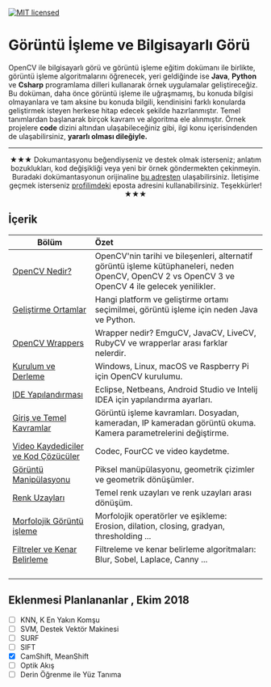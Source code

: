 [![MIT licensed](https://img.shields.io/badge/license-MIT-blue.svg)](#)
# Görüntü İşleme ve Bilgisayarlı Görü


OpenCV ile bilgisayarlı görü ve görüntü işleme eğitim dokümanı ile birlikte, görüntü işleme algoritmalarını öğrenecek, yeri geldiğinde ise **Java**, **Python** ve **Csharp** programlama dilleri kullanarak örnek uygulamalar geliştireceğiz. Bu doküman, daha önce görüntü işleme ile uğraşmamış, bu konuda bilgisi olmayanlara ve tam aksine bu konuda bilgili, kendinisini farklı konularda geliştirmek  isteyen herkese hitap edecek şekilde hazırlanmıştır. Temel tanımlardan başlanarak birçok kavram ve algoritma ele alınmıştır. Örnek projelere **code** dizini altından ulaşabileceğiniz gibi, ilgi konu içerisindenden de ulaşabilirsiniz, **yararlı olması dileğiyle.**

---

<p align="center">
 ★★★ Dokumantasyonu beğendiyseniz ve destek olmak isterseniz; anlatım bozuklukları, kod değişikliği veya yeni bir örnek göndermekten çekinmeyin. Buradaki dokümantasyonun orijinaline <a href="http://mesutpiskin.com/blog">bu adresten</a> ulaşabilirsiniz. İletişime geçmek isterseniz  <a href="https://github.com/mesutpiskin">profilimdeki</a> eposta adresini kullanabilirsiniz. Teşekkürler! ★★★
</p>

## İçerik

| Bölüm |Özet|
|----------|:--------|
| [OpenCV Nedir?](/docs/1-opencv-nedir.md)|OpenCV'nin tarihi ve bileşenleri, alternatif görüntü işleme kütüphaneleri, neden OpenCV, OpenCV 2 vs OpenCV 3 ve OpenCV 4 ile gelecek yenilikler.|
| [Geliştirme Ortamlar](/docs/2-gelistirme-ortamlari.md) |Hangi platform ve geliştirme ortamı seçimilmei, görüntü işleme için neden Java ve Python.|
| [OpenCV Wrappers](/docs/3-opencv-wrappers.md) |Wrapper nedir? EmguCV, JavaCV, LiveCV, RubyCV ve wrapperlar arası farklar nelerdir.|
| [Kurulum ve Derleme](/docs/4-opencv-kurulumlar.md) |Windows, Linux, macOS ve Raspberry Pi için OpenCV kurulumu.|
| [IDE Yapılandırması](/docs/5-ide-yapilandirmasi.md) |Eclipse, Netbeans, Android Studio ve Intelij IDEA için yapılandırma ayarları.|
| [Giriş ve Temel Kavramlar](/docs/6-giris-temel-kavramlar.md) |Görüntü işleme kavramları. Dosyadan, kameradan, IP kameradan görüntü okuma. Kamera parametrelerini değiştirme.|
| [Video Kaydediciler ve Kod Çözücüler](/docs/7-video-kaydediciler-codec.md) |Codec, FourCC ve video kaydetme.|
| [Görüntü Manipülasyonu](/docs/8-goruntu-manipulasyonu.md) |Piksel manüpülasyonu, geometrik çizimler ve geometrik dönüşümler.|
| [Renk Uzayları](/docs/9-renk-uzaylari.md) |Temel renk uzayları ve renk uzayları arası dönüşüm.|
| [Morfolojik Görüntü işleme](/docs/10-morfolojik-goruntu-isleme.md) |Morfolojik operatörler ve eşikleme: Erosion, dilation, closing, gradyan, thresholding ...|
| [Filtreler ve Kenar Belirleme](/docs/11-filtreler-ve-kenar-belirleme.md) |Filtreleme ve kenar belirleme algoritmaları: Blur, Sobel, Laplace, Canny ...|
| [ ](/docs/12-.md) | |
| [ ](/docs/12-.md) | |
| [ ](/docs/12-.md) | |
| [ ](/docs/12-.md) | |


## Eklenmesi Planlananlar , Ekim 2018

- [ ] KNN, K En Yakın Komşu
- [ ] SVM, Destek Vektör Makinesi
- [ ] SURF
- [ ] SIFT
- [x] CamShift, MeanShift
- [ ] Optik Akış
- [ ] Derin Öğrenme ile Yüz Tanıma